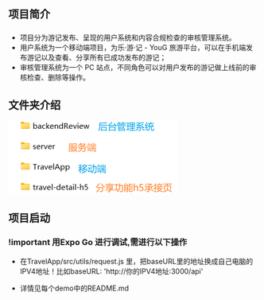 ## 项目简介
### 

- 项目分为游记发布、呈现的用户系统和内容合规检查的审核管理系统。  
- 用户系统为一个移动端项目，为乐·游·记 - YouG 旅游平台，可以在手机端发布游记以及查看、分享所有已成功发布的游记；  
- 审核管理系统为一个 PC 站点，不同角色可以对用户发布的游记做上线前的审核检查、删除等操作。

## 文件夹介绍
![alt text](image.png)

## 项目启动
### !important 用Expo Go 进行调试,需进行以下操作
- 在TravelApp/src/utils/request.js 里，把baseURL里的地址换成自己电脑的IPV4地址！比如baseURL: 'http://你的IPV4地址:3000/api'

- 详情见每个demo中的README.md